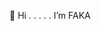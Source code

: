👋 Hi
.
.
.
.
.
I’m FAKA
<!---
IFAKA/IFAKA is a ✨ special ✨ repository because its `README.md` (this file) appears on your GitHub profile.
You can click the Preview link to take a look at your changes.
--->
